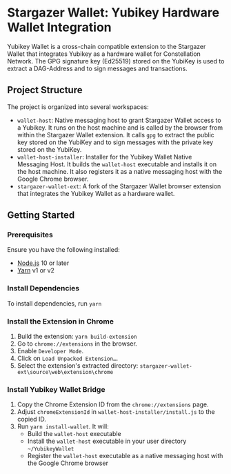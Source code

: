 # Stargazer Wallet: Yubikey Hardware Wallet Integration

Yubikey Wallet is a cross-chain compatible extension to the Stargazer Wallet that integrates Yubikey as a hardware wallet for Constellation Network. The GPG signature key (Ed25519) stored on the YubiKey is used to extract a DAG-Address and to sign messages and transactions.

## Project Structure

The project is organized into several workspaces:

- `wallet-host`: Native messaging host to grant Stargazer Wallet access to a Yubikey. It runs on the host machine and is called by the browser from within the Stargazer Wallet extension. It calls `gpg` to extract the public key stored on the YubiKey and to sign messages with the private key stored on the YubiKey.
- `wallet-host-installer`: Installer for the Yubikey Wallet Native Messaging Host. It builds the `wallet-host` executable and installs it on the host machine. It also registers it as a native messaging host with the Google Chrome browser.
- `stargazer-wallet-ext`: A fork of the Stargazer Wallet browser extension that integrates the Yubikey Wallet as a hardware wallet.

## Getting Started

### Prerequisites

Ensure you have the following installed:

- [Node.js](https://nodejs.org) 10 or later
- [Yarn](https://yarnpkg.com) v1 or v2

### Install Dependencies

To install dependencies, run `yarn`

### Install the Extension in Chrome

1. Build the extension: `yarn build-extension`
2. Go to `chrome://extensions` in the browser.
3. Enable `Developer Mode`.
4. Click on `Load Unpacked Extension…`.
5. Select the extension's extracted directory: `stargazer-wallet-ext\source\web\extension\chrome`

### Install Yubikey Wallet Bridge

1. Copy the Chrome Extension ID from the `chrome://extensions` page.
2. Adjust `chromeExtensionId` in `wallet-host-installer/install.js` to the copied ID.
3. Run `yarn install-wallet`. It will:
    - Build the `wallet-host` executable
    - Install the `wallet-host` executable in your user directory `~/YubikeyWallet`
    - Register the `wallet-host` executable as a native messaging host with the Google Chrome browser
